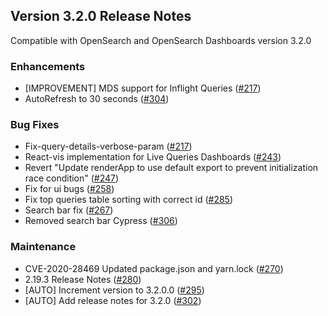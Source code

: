 ## Version 3.2.0 Release Notes

Compatible with OpenSearch and OpenSearch Dashboards version 3.2.0

### Enhancements
* [IMPROVEMENT] MDS support for Inflight Queries ([#217](https://github.com/opensearch-project/query-insights-dashboards/pull/217))
* AutoRefresh to 30 seconds ([#304](https://github.com/opensearch-project/query-insights-dashboards/pull/304))

### Bug Fixes
* Fix-query-details-verbose-param ([#217](https://github.com/opensearch-project/query-insights-dashboards/pull/217))
* React-vis implementation for Live Queries Dashboards ([#243](https://github.com/opensearch-project/query-insights-dashboards/pull/243))
* Revert "Update renderApp to use default export to prevent initialization race condition" ([#247](https://github.com/opensearch-project/query-insights-dashboards/pull/247))
* Fix for ui bugs ([#258](https://github.com/opensearch-project/query-insights-dashboards/pull/258))
* Fix top queries table sorting with correct id ([#285](https://github.com/opensearch-project/query-insights-dashboards/pull/285))
* Search bar fix ([#267](https://github.com/opensearch-project/query-insights-dashboards/pull/267))
* Removed search bar Cypress ([#306](https://github.com/opensearch-project/query-insights-dashboards/pull/306))

### Maintenance
* CVE-2020-28469 Updated package.json and yarn.lock ([#270](https://github.com/opensearch-project/query-insights-dashboards/pull/270))
* 2.19.3 Release Notes ([#280](https://github.com/opensearch-project/query-insights-dashboards/pull/280))
* [AUTO] Increment version to 3.2.0.0 ([#295](https://github.com/opensearch-project/query-insights-dashboards/pull/295))
* [AUTO] Add release notes for 3.2.0 ([#302](https://github.com/opensearch-project/query-insights-dashboards/pull/302))
